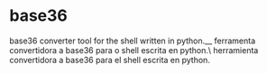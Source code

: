 # base36
base36 converter tool for the shell written in python.__
ferramenta convertidora a base36 para o shell escrita en python.\ 
herramienta convertidora a base36 para el shell escrita en python.
